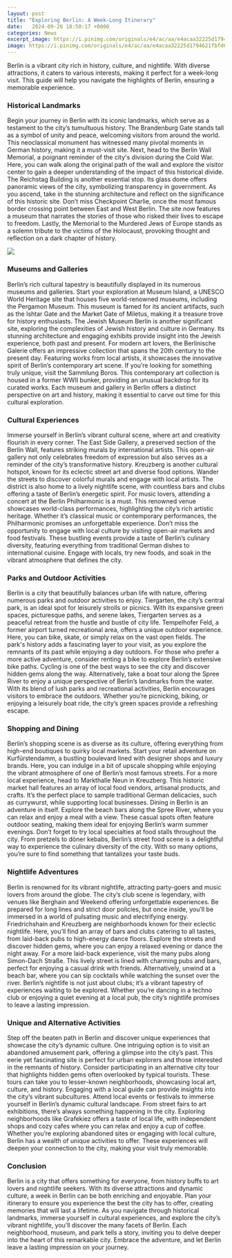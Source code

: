 ```yaml
---
layout: post
title: "Exploring Berlin: A Week-Long Itinerary"
date:   2024-09-26 18:50:17 +0000
categories: News
excerpt_image: https://i.pinimg.com/originals/e4/ac/aa/e4acaa32225d1794621fbfd695ce78fe.jpg
image: https://i.pinimg.com/originals/e4/ac/aa/e4acaa32225d1794621fbfd695ce78fe.jpg
---
```


Berlin is a vibrant city rich in history, culture, and nightlife. With diverse attractions, it caters to various interests, making it perfect for a week-long visit. This guide will help you navigate the highlights of Berlin, ensuring a memorable experience.
### Historical Landmarks
Begin your journey in Berlin with its iconic landmarks, which serve as a testament to the city’s tumultuous history. The Brandenburg Gate stands tall as a symbol of unity and peace, welcoming visitors from around the world. This neoclassical monument has witnessed many pivotal moments in German history, making it a must-visit site.
Next, head to the Berlin Wall Memorial, a poignant reminder of the city's division during the Cold War. Here, you can walk along the original path of the wall and explore the visitor center to gain a deeper understanding of the impact of this historical divide. 
The Reichstag Building is another essential stop. Its glass dome offers panoramic views of the city, symbolizing transparency in government. As you ascend, take in the stunning architecture and reflect on the significance of this historic site.
Don’t miss Checkpoint Charlie, once the most famous border crossing point between East and West Berlin. The site now features a museum that narrates the stories of those who risked their lives to escape to freedom. Lastly, the Memorial to the Murdered Jews of Europe stands as a solemn tribute to the victims of the Holocaust, provoking thought and reflection on a dark chapter of history.

![](https://i.pinimg.com/originals/e4/ac/aa/e4acaa32225d1794621fbfd695ce78fe.jpg)
### Museums and Galleries
Berlin’s rich cultural tapestry is beautifully displayed in its numerous museums and galleries. Start your exploration at Museum Island, a UNESCO World Heritage site that houses five world-renowned museums, including the Pergamon Museum. This museum is famed for its ancient artifacts, such as the Ishtar Gate and the Market Gate of Miletus, making it a treasure trove for history enthusiasts.
The Jewish Museum Berlin is another significant site, exploring the complexities of Jewish history and culture in Germany. Its stunning architecture and engaging exhibits provide insight into the Jewish experience, both past and present.
For modern art lovers, the Berlinische Galerie offers an impressive collection that spans the 20th century to the present day. Featuring works from local artists, it showcases the innovative spirit of Berlin’s contemporary art scene.
If you’re looking for something truly unique, visit the Sammlung Boros. This contemporary art collection is housed in a former WWII bunker, providing an unusual backdrop for its curated works. Each museum and gallery in Berlin offers a distinct perspective on art and history, making it essential to carve out time for this cultural exploration.
### Cultural Experiences
Immerse yourself in Berlin’s vibrant cultural scene, where art and creativity flourish in every corner. The East Side Gallery, a preserved section of the Berlin Wall, features striking murals by international artists. This open-air gallery not only celebrates freedom of expression but also serves as a reminder of the city’s transformative history.
Kreuzberg is another cultural hotspot, known for its eclectic street art and diverse food options. Wander the streets to discover colorful murals and engage with local artists. The district is also home to a lively nightlife scene, with countless bars and clubs offering a taste of Berlin’s energetic spirit.
For music lovers, attending a concert at the Berlin Philharmonic is a must. This renowned venue showcases world-class performances, highlighting the city’s rich artistic heritage. Whether it’s classical music or contemporary performances, the Philharmonic promises an unforgettable experience.
Don’t miss the opportunity to engage with local culture by visiting open-air markets and food festivals. These bustling events provide a taste of Berlin’s culinary diversity, featuring everything from traditional German dishes to international cuisine. Engage with locals, try new foods, and soak in the vibrant atmosphere that defines the city.
### Parks and Outdoor Activities
Berlin is a city that beautifully balances urban life with nature, offering numerous parks and outdoor activities to enjoy. Tiergarten, the city’s central park, is an ideal spot for leisurely strolls or picnics. With its expansive green spaces, picturesque paths, and serene lakes, Tiergarten serves as a peaceful retreat from the hustle and bustle of city life.
Tempelhofer Feld, a former airport turned recreational area, offers a unique outdoor experience. Here, you can bike, skate, or simply relax on the vast open fields. The park's history adds a fascinating layer to your visit, as you explore the remnants of its past while enjoying a day outdoors.
For those who prefer a more active adventure, consider renting a bike to explore Berlin’s extensive bike paths. Cycling is one of the best ways to see the city and discover hidden gems along the way. Alternatively, take a boat tour along the Spree River to enjoy a unique perspective of Berlin’s landmarks from the water.
With its blend of lush parks and recreational activities, Berlin encourages visitors to embrace the outdoors. Whether you’re picnicking, biking, or enjoying a leisurely boat ride, the city’s green spaces provide a refreshing escape.
### Shopping and Dining
Berlin’s shopping scene is as diverse as its culture, offering everything from high-end boutiques to quirky local markets. Start your retail adventure on Kurfürstendamm, a bustling boulevard lined with designer shops and luxury brands. Here, you can indulge in a bit of upscale shopping while enjoying the vibrant atmosphere of one of Berlin’s most famous streets.
For a more local experience, head to Markthalle Neun in Kreuzberg. This historic market hall features an array of local food vendors, artisanal products, and crafts. It’s the perfect place to sample traditional German delicacies, such as currywurst, while supporting local businesses.
Dining in Berlin is an adventure in itself. Explore the beach bars along the Spree River, where you can relax and enjoy a meal with a view. These casual spots often feature outdoor seating, making them ideal for enjoying Berlin’s warm summer evenings.
Don’t forget to try local specialties at food stalls throughout the city. From pretzels to döner kebabs, Berlin’s street food scene is a delightful way to experience the culinary diversity of the city. With so many options, you’re sure to find something that tantalizes your taste buds.
### Nightlife Adventures
Berlin is renowned for its vibrant nightlife, attracting party-goers and music lovers from around the globe. The city’s club scene is legendary, with venues like Berghain and Weekend offering unforgettable experiences. Be prepared for long lines and strict door policies, but once inside, you’ll be immersed in a world of pulsating music and electrifying energy.
Friedrichshain and Kreuzberg are neighborhoods known for their eclectic nightlife. Here, you’ll find an array of bars and clubs catering to all tastes, from laid-back pubs to high-energy dance floors. Explore the streets and discover hidden gems, where you can enjoy a relaxed evening or dance the night away.
For a more laid-back experience, visit the many pubs along Simon-Dach Straße. This lively street is lined with charming pubs and bars, perfect for enjoying a casual drink with friends. Alternatively, unwind at a beach bar, where you can sip cocktails while watching the sunset over the river.
Berlin’s nightlife is not just about clubs; it’s a vibrant tapestry of experiences waiting to be explored. Whether you’re dancing in a techno club or enjoying a quiet evening at a local pub, the city’s nightlife promises to leave a lasting impression.
### Unique and Alternative Activities
Step off the beaten path in Berlin and discover unique experiences that showcase the city’s dynamic culture. One intriguing option is to visit an abandoned amusement park, offering a glimpse into the city’s past. This eerie yet fascinating site is perfect for urban explorers and those interested in the remnants of history.
Consider participating in an alternative city tour that highlights hidden gems often overlooked by typical tourists. These tours can take you to lesser-known neighborhoods, showcasing local art, culture, and history. Engaging with a local guide can provide insights into the city’s vibrant subcultures.
Attend local events or festivals to immerse yourself in Berlin’s dynamic cultural landscape. From street fairs to art exhibitions, there’s always something happening in the city. Exploring neighborhoods like Grafekiez offers a taste of local life, with independent shops and cozy cafes where you can relax and enjoy a cup of coffee.
Whether you’re exploring abandoned sites or engaging with local culture, Berlin has a wealth of unique activities to offer. These experiences will deepen your connection to the city, making your visit truly memorable.
### Conclusion
Berlin is a city that offers something for everyone, from history buffs to art lovers and nightlife seekers. With its diverse attractions and dynamic culture, a week in Berlin can be both enriching and enjoyable. Plan your itinerary to ensure you experience the best the city has to offer, creating memories that will last a lifetime.
As you navigate through historical landmarks, immerse yourself in cultural experiences, and explore the city’s vibrant nightlife, you’ll discover the many facets of Berlin. Each neighborhood, museum, and park tells a story, inviting you to delve deeper into the heart of this remarkable city. Embrace the adventure, and let Berlin leave a lasting impression on your journey.
